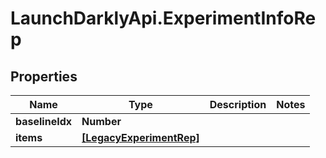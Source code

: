 # LaunchDarklyApi.ExperimentInfoRep

## Properties

Name | Type | Description | Notes
------------ | ------------- | ------------- | -------------
**baselineIdx** | **Number** |  | 
**items** | [**[LegacyExperimentRep]**](LegacyExperimentRep.md) |  | 


